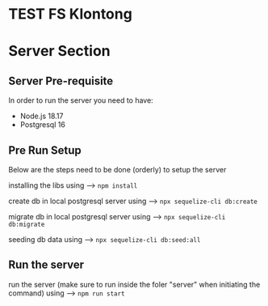 # TEST FS Klontong

# Server Section

## Server Pre-requisite

In order to run the server you need to have:

- Node.js 18.17
- Postgresql 16

## Pre Run Setup

Below are the steps need to be done (orderly) to setup the server

installing the libs using -->
`npm install`

create db in local postgresql server using -->
`npx sequelize-cli db:create`

migrate db in local postgresql server using -->
`npx sequelize-cli db:migrate`

seeding db data using -->
`npx sequelize-cli db:seed:all`

## Run the server

run the server (make sure to run inside the foler "server" when initiating the command) using -->
`npm run start`
